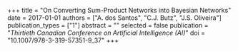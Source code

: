 +++
title = "On Converting Sum-Product Networks into Bayesian Networks"
date = 2017-01-01
authors = ["A. dos Santos", "C.J. Butz", "J.S. Oliveira"]
publication_types = ["1"]
abstract = ""
selected = false
publication = "*Thirtieth Canadian Conference on Artificial Intelligence (AI)*"
doi = "10.1007/978-3-319-57351-9_37"
+++

